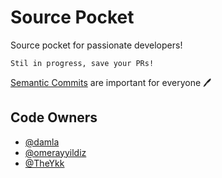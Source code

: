 # Source Pocket

Source pocket for passionate developers!

`Stil in progress, save your PRs!`

[Semantic Commits](https://gist.github.com/joshbuchea/6f47e86d2510bce28f8e7f42ae84c716) are important for everyone 🖊

Code Owners 
------------ 

- [@damla](https://github.com/damla) 
- [@omerayyildiz](https://github.com/omerayyildiz) 
- [@TheYkk](https://github.com/TheYkk)
